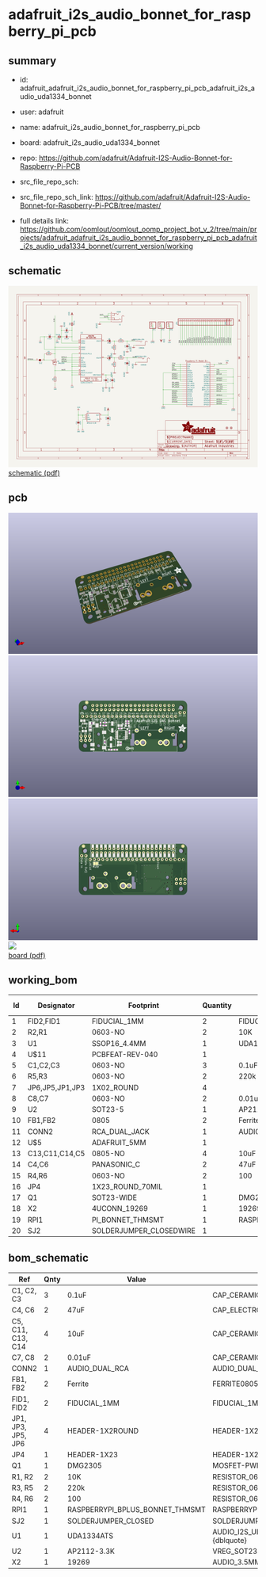 # adafruit_i2s_audio_bonnet_for_raspberry_pi_pcb
 
## summary 
* id: adafruit_adafruit_i2s_audio_bonnet_for_raspberry_pi_pcb_adafruit_i2s_audio_uda1334_bonnet
* user: adafruit
* name: adafruit_i2s_audio_bonnet_for_raspberry_pi_pcb
* board: adafruit_i2s_audio_uda1334_bonnet
* repo: https://github.com/adafruit/Adafruit-I2S-Audio-Bonnet-for-Raspberry-Pi-PCB



* src_file_repo_sch: 
* src_file_repo_sch_link: https://github.com/adafruit/Adafruit-I2S-Audio-Bonnet-for-Raspberry-Pi-PCB/tree/master/
* full details link: https://github.com/oomlout/oomlout_oomp_project_bot_v_2/tree/main/projects/adafruit_adafruit_i2s_audio_bonnet_for_raspberry_pi_pcb_adafruit_i2s_audio_uda1334_bonnet/current_version/working  

## schematic  
![](working_schematic_600.png)  
[schematic (pdf)](working_schematic.pdf) 






















## pcb  
![](working_3d_600.png) 
![](working_3d_front_600.png)  
![](working_3d_back_600.png)  
![](working_600.png)  
[board (pdf)](working.pdf)  

## working_bom
| Id | Designator | Footprint | Quantity | Designation | Supplier and ref |  | None | 
| --- | --- | --- | --- | --- | --- | --- | --- | 
| 1 | FID2,FID1 | FIDUCIAL_1MM | 2 | FIDUCIAL_1MM |  |  | [''] | 
| 2 | R2,R1 | 0603-NO | 2 | 10K |  |  | [''] | 
| 3 | U1 | SSOP16_4.4MM | 1 | UDA1334ATS |  |  | [''] | 
| 4 | U$11 | PCBFEAT-REV-040 | 1 |  |  |  | [''] | 
| 5 | C1,C2,C3 | 0603-NO | 3 | 0.1uF |  |  | [''] | 
| 6 | R5,R3 | 0603-NO | 2 | 220k |  |  | [''] | 
| 7 | JP6,JP5,JP1,JP3 | 1X02_ROUND | 4 |  |  |  | [''] | 
| 8 | C8,C7 | 0603-NO | 2 | 0.01uF |  |  | [''] | 
| 9 | U2 | SOT23-5 | 1 | AP2112-3.3K |  |  | [''] | 
| 10 | FB1,FB2 | 0805 | 2 | Ferrite |  |  | [''] | 
| 11 | CONN2 | RCA_DUAL_JACK | 1 | AUDIO_DUAL_RCA |  |  | [''] | 
| 12 | U$5 | ADAFRUIT_5MM | 1 |  |  |  | [''] | 
| 13 | C13,C11,C14,C5 | 0805-NO | 4 | 10uF |  |  | [''] | 
| 14 | C4,C6 | PANASONIC_C | 2 | 47uF |  |  | [''] | 
| 15 | R4,R6 | 0603-NO | 2 | 100 |  |  | [''] | 
| 16 | JP4 | 1X23_ROUND_70MIL | 1 |  |  |  | [''] | 
| 17 | Q1 | SOT23-WIDE | 1 |  DMG2305 |  |  | [''] | 
| 18 | X2 | 4UCONN_19269 | 1 | 19269 |  |  | [''] | 
| 19 | RPI1 | PI_BONNET_THMSMT | 1 | RASPBERRYPI_BPLUS_BONNET_THMSMT |  |  | [''] | 
| 20 | SJ2 | SOLDERJUMPER_CLOSEDWIRE | 1 |  |  |  | [''] | 


## bom_schematic
| Ref | Qnty | Value | Cmp name | Footprint | Description | Vendor | DNP | 
| --- | --- | --- | --- | --- | --- | --- | --- | 
| C1, C2, C3 | 3 | 0.1uF | CAP_CERAMIC0603_NO | working:0603-NO |  |  |  | 
| C4, C6 | 2 | 47uF | CAP_ELECTROLYTICPANASONIC_C | working:PANASONIC_C |  |  |  | 
| C5, C11, C13, C14 | 4 | 10uF | CAP_CERAMIC0805-NOOUTLINE | working:0805-NO |  |  |  | 
| C7, C8 | 2 | 0.01uF | CAP_CERAMIC0603_NO | working:0603-NO |  |  |  | 
| CONN2 | 1 | AUDIO_DUAL_RCA | AUDIO_DUAL_RCA | working:RCA_DUAL_JACK |  |  |  | 
| FB1, FB2 | 2 | Ferrite | FERRITE0805 | working:0805 |  |  |  | 
| FID1, FID2 | 2 | FIDUCIAL_1MM | FIDUCIAL_1MM | working:FIDUCIAL_1MM |  |  |  | 
| JP1, JP3, JP5, JP6 | 4 | HEADER-1X2ROUND | HEADER-1X2ROUND | working:1X02_ROUND |  |  |  | 
| JP4 | 1 | HEADER-1X23 | HEADER-1X23 | working:1X23_ROUND_70MIL |  |  |  | 
| Q1 | 1 |  DMG2305 | MOSFET-PWIDE | working:SOT23-WIDE |  |  |  | 
| R1, R2 | 2 | 10K | RESISTOR_0603_NOOUT | working:0603-NO |  |  |  | 
| R3, R5 | 2 | 220k | RESISTOR_0603_NOOUT | working:0603-NO |  |  |  | 
| R4, R6 | 2 | 100 | RESISTOR_0603_NOOUT | working:0603-NO |  |  |  | 
| RPI1 | 1 | RASPBERRYPI_BPLUS_BONNET_THMSMT | RASPBERRYPI_BPLUS_BONNET_THMSMT | working:PI_BONNET_THMSMT |  |  |  | 
| SJ2 | 1 | SOLDERJUMPER_CLOSED | SOLDERJUMPER_CLOSED | working:SOLDERJUMPER_CLOSEDWIRE |  |  |  | 
| U1 | 1 | UDA1334ATS | AUDIO_I2S_UDA1334{dblquote}{dblquote} | working:SSOP16_4.4MM |  |  |  | 
| U2 | 1 | AP2112-3.3K | VREG_SOT23-5 | working:SOT23-5 |  |  |  | 
| X2 | 1 | 19269 | AUDIO_3.5MMJACK | working:4UCONN_19269 |  |  |  | 



